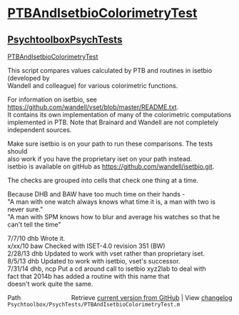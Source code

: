 # [PTBAndIsetbioColorimetryTest](PTBAndIsetbioColorimetryTest)
## [Psychtoolbox](Psychtoolbox)[PsychTests](PsychTests)

[PTBAndIsetbioColorimetryTest](PTBAndIsetbioColorimetryTest)  
  
This script compares values calculated by PTB and routines in isetbio (developed by  
Wandell and colleague) for various colorimetric functions.  
  
For information on isetbio, see https://github.com/wandell/vset/blob/master/README.txt.  
It contains its own implementation of many of the colorimetric computations   
implemented in PTB.  Note that Brainard and Wandell are not completely  
independent sources.  
  
Make sure isetbio is on your path to run these comparisons.  The tests should  
also work if you have the proprietary iset on your path instead.  
isetbio is available on gitHub as https://github.com/wandell/isetbio.git.  
  
The checks are grouped into cells that check one thing at a time.  
  
Because DHB and BAW have too much time on their hands -  
 "A man with one watch always knows what time it is, a man with two is never sure."  
 "A man with SPM knows how to blur and average his watches so that he can't tell the time"  
  
7/7/10  dhb  Wrote it.  
x/xx/10 baw  Checked with ISET-4.0 revision 351 (BW)  
2/28/13 dhb  Updated to work with vset rather than proprietary iset.  
8/5/13  dhb  Updated to work with isetbio, vset's successor.  
7/31/14 dhb, ncp Put a cd around call to isetbio xyz2lab to deal with  
             fact that 2014b has added a routine with this name that  
             doesn't work quite the same.  




<div class="code_header" style="text-align:right;">
  <span style="float:left;">Path&nbsp;&nbsp;</span> <span class="counter">Retrieve <a href=
  "https://raw.github.com/Psychtoolbox-3/Psychtoolbox-3/beta/Psychtoolbox/PsychTests/PTBAndIsetbioColorimetryTest.m">current version from GitHub</a> | View <a href=
  "https://github.com/Psychtoolbox-3/Psychtoolbox-3/commits/beta/Psychtoolbox/PsychTests/PTBAndIsetbioColorimetryTest.m">changelog</a></span>
</div>
<div class="code">
  <code>Psychtoolbox/PsychTests/PTBAndIsetbioColorimetryTest.m</code>
</div>

